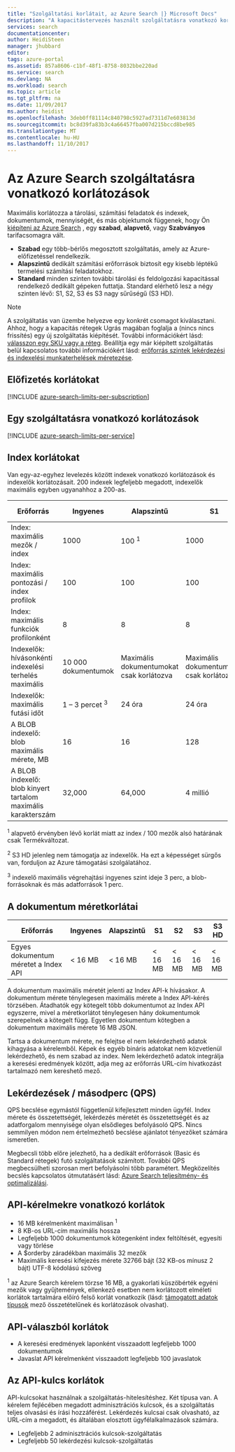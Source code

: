 ```yaml
---
title: "Szolgáltatási korlátait, az Azure Search |} Microsoft Docs"
description: "A kapacitástervezés használt szolgáltatásra vonatkozó korlátozások és kérelmeit és válaszait az Azure Search maximális korlátozásait."
services: search
documentationcenter: 
author: HeidiSteen
manager: jhubbard
editor: 
tags: azure-portal
ms.assetid: 857a8606-c1bf-48f1-8758-8032bbe220ad
ms.service: search
ms.devlang: NA
ms.workload: search
ms.topic: article
ms.tgt_pltfrm: na
ms.date: 11/09/2017
ms.author: heidist
ms.openlocfilehash: 3deb0ff81114c840798c5927ad7311d7e603813d
ms.sourcegitcommit: bc8d39fa83b3c4a66457fba007d215bccd8be985
ms.translationtype: MT
ms.contentlocale: hu-HU
ms.lasthandoff: 11/10/2017
---
```

# <a name="service-limits-in-azure-search"></a>Az Azure Search szolgáltatásra vonatkozó korlátozások
Maximális korlátozza a tárolási, számítási feladatok és indexek, dokumentumok, mennyiségét, és más objektumok függenek, hogy Ön [kiépíteni az Azure Search](search-create-service-portal.md) , egy **szabad**, **alapvető**, vagy **Szabványos** tarifacsomagra vált.

* **Szabad** egy több-bérlős megosztott szolgáltatás, amely az Azure-előfizetéssel rendelkezik. 
* **Alapszintű** dedikált számítási erőforrások biztosít egy kisebb léptékű termelési számítási feladatokhoz.
* **Standard** minden szinten további tárolási és feldolgozási kapacitással rendelkező dedikált gépeken futtatja. Standard elérhető lesz a négy szinten lévő: S1, S2, S3 és S3 nagy sűrűségű (S3 HD).

> [!NOTE]
> A szolgáltatás van üzembe helyezve egy konkrét csomagot kiválasztani. Ahhoz, hogy a kapacitás rétegek Ugrás magában foglalja a (nincs nincs frissítés) egy új szolgáltatás kiépítését. További információkért lásd: [válasszon egy SKU vagy a réteg](search-sku-tier.md). Beállítja egy már kiépített szolgáltatás belül kapcsolatos további információkért lásd: [erőforrás szintek lekérdezési és indexelési munkaterhelések méretezése](search-capacity-planning.md).
>

## <a name="per-subscription-limits"></a>Előfizetés korlátokat
[!INCLUDE [azure-search-limits-per-subscription](../../includes/azure-search-limits-per-subscription.md)]

## <a name="per-service-limits"></a>Egy szolgáltatásra vonatkozó korlátozások
[!INCLUDE [azure-search-limits-per-service](../../includes/azure-search-limits-per-service.md)]

## <a name="per-index-limits"></a>Index korlátokat
Van egy-az-egyhez levelezés között indexek vonatkozó korlátozások és indexelők korlátozásait. 200 indexek legfeljebb megadott, indexelők maximális egyben ugyanahhoz a 200-as.

| Erőforrás | Ingyenes | Alapszintű | S1 | S2 | S3 | S3 HD |
| --- | --- | --- | --- | --- | --- | --- |
| Index: maximális mezők / index |1000 |100 <sup>1</sup> |1000 |1000 |1000 |1000 |
| Index: maximális pontozási / index profilok |100 |100 |100 |100 |100 |100 |
| Index: maximális funkciók profilonként |8 |8 |8 |8 |8 |8 |
| Indexelők: hívásonkénti indexelési terhelés maximális |10 000 dokumentumok |Maximális dokumentumokat csak korlátozva |Maximális dokumentumokat csak korlátozva |Maximális dokumentumokat csak korlátozva |Maximális dokumentumokat csak korlátozva |N/A <sup>2</sup> |
| Indexelők: maximális futási időt | 1 – 3 percet <sup>3</sup> |24 óra |24 óra |24 óra |24 óra |N/A <sup>2</sup> |
| A BLOB indexelő: blob maximális mérete, MB |16 |16 |128 |256 |256 |N/A <sup>2</sup> |
| A BLOB indexelő: blob kinyert tartalom maximális karakterszám |32,000 |64,000 |4 millió |4 millió |4 millió |N/A <sup>2</sup> |

<sup>1</sup> alapvető érvényben lévő korlát miatt az index / 100 mezők alsó határának csak Termékváltozat.

<sup>2</sup> S3 HD jelenleg nem támogatja az indexelők. Ha ezt a képességet sürgős van, forduljon az Azure támogatási szolgálatához.

<sup>3</sup> indexelő maximális végrehajtási ingyenes szint ideje 3 perc, a blob-forrásoknak és más adatforrások 1 perc.

## <a name="document-size-limits"></a>A dokumentum méretkorlátai
| Erőforrás | Ingyenes | Alapszintű | S1 | S2 | S3 | S3 HD |
| --- | --- | --- | --- | --- | --- | --- |
| Egyes dokumentum méretet a Index API |< 16 MB |< 16 MB |< 16 MB |< 16 MB |< 16 MB |< 16 MB |

A dokumentum maximális méretét jelenti az Index API-k hívásakor. A dokumentum mérete ténylegesen maximális mérete a Index API-kérés törzsében. Átadhatók egy kötegelt több dokumentumot az Index API egyszerre, mivel a méretkorlátot ténylegesen hány dokumentumok szerepelnek a kötegelt függ. Egyetlen dokumentum kötegben a dokumentum maximális mérete 16 MB JSON.

Tartsa a dokumentum mérete, ne felejtse el nem lekérdezhető adatok kihagyása a kérelemből. Képek és egyéb bináris adatokat nem közvetlenül lekérdezhető, és nem szabad az index. Nem lekérdezhető adatok integrálja a keresési eredmények között, adja meg az erőforrás URL-cím hivatkozást tartalmazó nem kereshető mező.

## <a name="queries-per-second-qps"></a>Lekérdezések / másodperc (QPS)

QPS becslése egymástól függetlenül kifejlesztett minden ügyfél. Index mérete és összetettségét, lekérdezés méretét és összetettségét és az adatforgalom mennyisége olyan elsődleges befolyásoló QPS. Nincs semmilyen módon nem értelmezhető becslése ajánlatot tényezőket számára ismeretlen.

Megbecsli több előre jelezhető, ha a dedikált erőforrások (Basic és Standard rétegek) futó szolgáltatások számított. További QPS megbecsülheti szorosan mert befolyásolni több paramétert. Megközelítés becslés kapcsolatos útmutatásért lásd: [Azure Search teljesítmény- és optimalizálási](search-performance-optimization.md).

## <a name="api-request-limits"></a>API-kérelmekre vonatkozó korlátok
* 16 MB kérelmenként maximálisan <sup>1</sup>
* 8 KB-os URL-cím maximális hossza
* Legfeljebb 1000 dokumentumok kötegenként index feltöltését, egyesíti vagy törlése
* A $orderby záradékban maximális 32 mezők
* Maximális keresési kifejezés mérete 32766 bájt (32 KB-os mínusz 2 bájt) UTF-8 kódolású szöveg

<sup>1</sup> az Azure Search kérelem törzse 16 MB, a gyakorlati küszöbérték egyéni mezők vagy gyűjtemények, ellenkező esetben nem korlátozott elméleti korlátok tartalmára előíró felső korlát vonatkozik (lásd: [támogatott adatok típusok](https://msdn.microsoft.com/library/azure/dn798938.aspx) mező összetételűnek és korlátozások olvashat).

## <a name="api-response-limits"></a>API-válaszból korlátok
* A keresési eredmények laponként visszaadott legfeljebb 1000 dokumentumok
* Javaslat API kérelmenként visszaadott legfeljebb 100 javaslatok

## <a name="api-key-limits"></a>Az API-kulcs korlátok
API-kulcsokat használnak a szolgáltatás-hitelesítéshez. Két típusa van. A kérelem fejlécében megadott adminisztrációs kulcsok, és a szolgáltatás teljes olvasási és írási hozzáférést. Lekérdezés kulcsai csak olvasható, az URL-cím a megadott, és általában elosztott ügyfélalkalmazások számára.

* Legfeljebb 2 adminisztrációs kulcsok-szolgáltatás
* Legfeljebb 50 lekérdezési kulcsok-szolgáltatás
